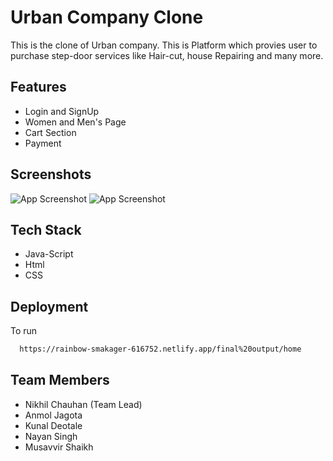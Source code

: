
# Urban Company Clone

This is the clone of Urban company. This is Platform which provies user
to purchase step-door services like Hair-cut, house Repairing and many more.



## Features
- Login and SignUp
- Women and Men's Page
- Cart Section
- Payment

## Screenshots

![App Screenshot](https://github.com/NLucifer03/NLucifer03/blob/main/img/urban-1.png?raw=true)
![App Screenshot](https://github.com/NLucifer03/NLucifer03/blob/main/img/urban-2.png?raw=true)


## Tech Stack
- Java-Script
- Html
- CSS

## Deployment

To run

```bash
  https://rainbow-smakager-616752.netlify.app/final%20output/home
```


## Team Members
- Nikhil Chauhan (Team Lead)
- Anmol Jagota
- Kunal Deotale
- Nayan Singh
- Musavvir Shaikh

